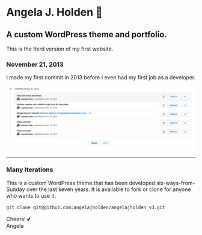 # Angela J. Holden :maple_leaf:

## A custom WordPress theme and portfolio.

This is the third version of my first website.

### November 21, 2013

I made my first commit in 2013 before I even had my first job as a developer.

![Initial Git Commit](/images/initial-commit.png)

---

### Many Iterations

This is a custom WordPress theme that has been developed six-ways-from-Sunday over the last seven years. It is available to fork or clone for anyone who wants to use it.

```bash
git clone git@github.com:angelajholden/angelajholden_v3.git
```

Cheers! :two_hearts:  
Angela
